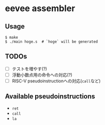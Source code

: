 # eevee assembler

## Usage

    $ make
    $ ./main hoge.s  # `hoge` will be generated

## TODOs
- [ ] テストを増やす(?)
- [ ] 浮動小数点用の命令への対応(?)
- [ ] RISC-V pseudoinstructionへの対応(`call`など)

## Available pseudoinstructions
* `ret`
* `call`
* `la`
